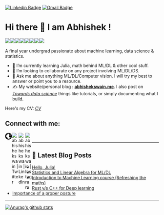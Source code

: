 [![Linkedin Badge](https://img.shields.io/badge/-LinkedIn-blue?style=for-the-badge&logo=Linkedin&logoColor=white&link=https://www.linkedin.com/in/abhishek-s-4a20819a/)](https://www.linkedin.com/in/abhishek-s-4a20819a/) [![Gmail Badge](https://img.shields.io/badge/-Gmail-c14438?style=for-the-badge&logo=Gmail&logoColor=white&link=mailto:abhiswain.it.20160@gmail.com)](abhiswain.it.2016@gmail.com@gmail.com)

# Hi there 👋 I am Abhishek !

[![](https://sourcerer.io/fame/Abhiswain97/Abhiswain97/Abhiswain97/images/0)](https://sourcerer.io/fame/Abhiswain97/Abhiswain97/Abhiswain97/links/0)[![](https://sourcerer.io/fame/Abhiswain97/Abhiswain97/Abhiswain97/images/1)](https://sourcerer.io/fame/Abhiswain97/Abhiswain97/Abhiswain97/links/1)[![](https://sourcerer.io/fame/Abhiswain97/Abhiswain97/Abhiswain97/images/2)](https://sourcerer.io/fame/Abhiswain97/Abhiswain97/Abhiswain97/links/2)[![](https://sourcerer.io/fame/Abhiswain97/Abhiswain97/Abhiswain97/images/3)](https://sourcerer.io/fame/Abhiswain97/Abhiswain97/Abhiswain97/links/3)[![](https://sourcerer.io/fame/Abhiswain97/Abhiswain97/Abhiswain97/images/4)](https://sourcerer.io/fame/Abhiswain97/Abhiswain97/Abhiswain97/links/4)[![](https://sourcerer.io/fame/Abhiswain97/Abhiswain97/Abhiswain97/images/5)](https://sourcerer.io/fame/Abhiswain97/Abhiswain97/Abhiswain97/links/5)[![](https://sourcerer.io/fame/Abhiswain97/Abhiswain97/Abhiswain97/images/6)](https://sourcerer.io/fame/Abhiswain97/Abhiswain97/Abhiswain97/links/6)[![](https://sourcerer.io/fame/Abhiswain97/Abhiswain97/Abhiswain97/images/7)](https://sourcerer.io/fame/Abhiswain97/Abhiswain97/Abhiswain97/links/7)

A final year undergrad passionate about machine learning, data science & statistics. 

- 🌱 I’m currently learning Julia, math behind ML/DL & other cool stuff.
- 👯 I’m looking to collaborate on any project involving ML/DL/DS.
- 💬 Ask me about anything ML/DL/Computer vision. I will try my best to answer or point you to a resource.
- ✍ My website/personal blog : [**abhishekswain.me**](https://abhiswain97.github.io/ListeningToLife/). I also post on [*Towards data science*](https://medium.com/@abhi08as.as) things like tutorials, or simply documenting what I build.

Here's my CV: [*CV*](https://drive.google.com/drive/u/1/my-drive)

## Connect with me:

[<img align="left" alt="abhishekswain.me" width="22px" src="https://raw.githubusercontent.com/iconic/open-iconic/master/svg/globe.svg" />][website]
[<img align="left" alt="abhishekswain | Twitter" width="22px" src="https://cdn.jsdelivr.net/npm/simple-icons@v3/icons/twitter.svg" />][twitter]
[<img align="left" alt="abhishekswain | LinkedIn" width="22px" src="https://cdn.jsdelivr.net/npm/simple-icons@v3/icons/linkedin.svg" />][linkedin]
[<img align="left" alt="abhishekswain | Instagram" width="22px" src="https://cdn.jsdelivr.net/npm/simple-icons@v3/icons/instagram.svg" />][instagram]

<br>

---

## 📕 **Latest Blog Posts**
<!-- BLOG-POST-LIST:START -->
- [Hello, Julia!](https://abhishekswain.me/machine%20learning/maths/2020/07/28/Logistic_regression-Copy1.html)
- [Statistics and Linear Algebra for ML/DL](https://abhishekswain.me/machine%20learning/maths/books/2020/07/19/statsandlinalg.html)
- [Introduction to Machine Learning course (Refreshing the maths)](https://abhishekswain.me/machine%20learning/2020/07/14/nptelML.html)
- [Rust v/s C++ for Deep learning](https://abhishekswain.me/deep%20learning/machine%20learning/programming%20language/2020/07/12/rust-vs-cpp.html)
- [Importance of a proper posture](https://abhishekswain.me/health/lifestyle/2020/07/10/importance-of-posture.html)
<!-- BLOG-POST-LIST:END --> 

---

[![Anurag's github stats](https://github-readme-stats.vercel.app/api?username=Abhiswain97&theme=dracula)](https://github.com/anuraghazra/github-readme-stats)

[website]: https://abhishekswain.me/
[twitter]: https://twitter.com/Abhi08asAs
[instagram]: https://www.instagram.com/abhiswain/
[linkedin]: https://www.linkedin.com/in/abhishek-s-4a20819a/
